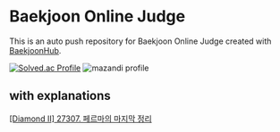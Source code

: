 # Baekjoon Online Judge
This is an auto push repository for Baekjoon Online Judge created with [BaekjoonHub](https://github.com/BaekjoonHub/BaekjoonHub).

[![Solved.ac Profile](http://mazassumnida.wtf/api/v2/generate_badge?boj=furthermares)](https://solved.ac/furthermares)
![mazandi profile](http://mazandi.herokuapp.com/api?handle=furthermares&theme=warm)

## with explanations
[[Diamond II] 27307. 페르마의 마지막 정리](https://github.com/furthermares/PS/tree/main/%EB%B0%B1%EC%A4%80/Diamond/27307.%E2%80%85%ED%8E%98%EB%A5%B4%EB%A7%88%EC%9D%98%E2%80%85%EB%A7%88%EC%A7%80%EB%A7%89%E2%80%85%EC%A0%95%EB%A6%AC)

